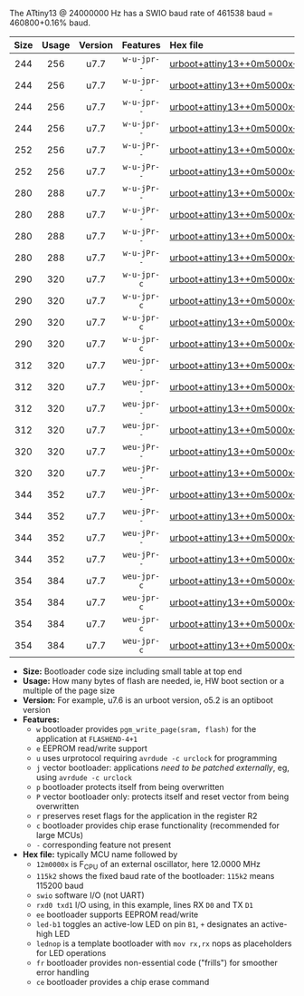 The ATtiny13 @ 24000000 Hz has a SWIO baud rate of 461538 baud = 460800+0.16% baud.

|Size|Usage|Version|Features|Hex file|
|:-:|:-:|:-:|:-:|:--|
|244|256|u7.7|`w-u-jpr--`|[urboot+attiny13++0m5000x++++9k6_swio_rxb0_txb1_led+b2.hex](https://raw.githubusercontent.com/stefanrueger/urboot.hex/main/mcus/attiny13/external_oscillator/fcpu++0m5000_Hz/br++++9k6_bps/urboot+attiny13++0m5000x++++9k6_swio_rxb0_txb1_led+b2.hex)|
|244|256|u7.7|`w-u-jpr--`|[urboot+attiny13++0m5000x++++9k6_swio_rxb0_txb1_lednop.hex](https://raw.githubusercontent.com/stefanrueger/urboot.hex/main/mcus/attiny13/external_oscillator/fcpu++0m5000_Hz/br++++9k6_bps/urboot+attiny13++0m5000x++++9k6_swio_rxb0_txb1_lednop.hex)|
|244|256|u7.7|`w-u-jpr--`|[urboot+attiny13++0m5000x++++9k6_swio_rxb1_txb0_led+b2.hex](https://raw.githubusercontent.com/stefanrueger/urboot.hex/main/mcus/attiny13/external_oscillator/fcpu++0m5000_Hz/br++++9k6_bps/urboot+attiny13++0m5000x++++9k6_swio_rxb1_txb0_led+b2.hex)|
|244|256|u7.7|`w-u-jpr--`|[urboot+attiny13++0m5000x++++9k6_swio_rxb1_txb0_lednop.hex](https://raw.githubusercontent.com/stefanrueger/urboot.hex/main/mcus/attiny13/external_oscillator/fcpu++0m5000_Hz/br++++9k6_bps/urboot+attiny13++0m5000x++++9k6_swio_rxb1_txb0_lednop.hex)|
|252|256|u7.7|`w-u-jPr--`|[urboot+attiny13++0m5000x++++9k6_swio_rxb0_txb1.hex](https://raw.githubusercontent.com/stefanrueger/urboot.hex/main/mcus/attiny13/external_oscillator/fcpu++0m5000_Hz/br++++9k6_bps/urboot+attiny13++0m5000x++++9k6_swio_rxb0_txb1.hex)|
|252|256|u7.7|`w-u-jPr--`|[urboot+attiny13++0m5000x++++9k6_swio_rxb1_txb0.hex](https://raw.githubusercontent.com/stefanrueger/urboot.hex/main/mcus/attiny13/external_oscillator/fcpu++0m5000_Hz/br++++9k6_bps/urboot+attiny13++0m5000x++++9k6_swio_rxb1_txb0.hex)|
|280|288|u7.7|`w-u-jPr--`|[urboot+attiny13++0m5000x++++9k6_swio_rxb0_txb1_led+b2_fr.hex](https://raw.githubusercontent.com/stefanrueger/urboot.hex/main/mcus/attiny13/external_oscillator/fcpu++0m5000_Hz/br++++9k6_bps/urboot+attiny13++0m5000x++++9k6_swio_rxb0_txb1_led+b2_fr.hex)|
|280|288|u7.7|`w-u-jPr--`|[urboot+attiny13++0m5000x++++9k6_swio_rxb0_txb1_lednop_fr.hex](https://raw.githubusercontent.com/stefanrueger/urboot.hex/main/mcus/attiny13/external_oscillator/fcpu++0m5000_Hz/br++++9k6_bps/urboot+attiny13++0m5000x++++9k6_swio_rxb0_txb1_lednop_fr.hex)|
|280|288|u7.7|`w-u-jPr--`|[urboot+attiny13++0m5000x++++9k6_swio_rxb1_txb0_led+b2_fr.hex](https://raw.githubusercontent.com/stefanrueger/urboot.hex/main/mcus/attiny13/external_oscillator/fcpu++0m5000_Hz/br++++9k6_bps/urboot+attiny13++0m5000x++++9k6_swio_rxb1_txb0_led+b2_fr.hex)|
|280|288|u7.7|`w-u-jPr--`|[urboot+attiny13++0m5000x++++9k6_swio_rxb1_txb0_lednop_fr.hex](https://raw.githubusercontent.com/stefanrueger/urboot.hex/main/mcus/attiny13/external_oscillator/fcpu++0m5000_Hz/br++++9k6_bps/urboot+attiny13++0m5000x++++9k6_swio_rxb1_txb0_lednop_fr.hex)|
|290|320|u7.7|`w-u-jpr-c`|[urboot+attiny13++0m5000x++++9k6_swio_rxb0_txb1_led+b2_fr_ce.hex](https://raw.githubusercontent.com/stefanrueger/urboot.hex/main/mcus/attiny13/external_oscillator/fcpu++0m5000_Hz/br++++9k6_bps/urboot+attiny13++0m5000x++++9k6_swio_rxb0_txb1_led+b2_fr_ce.hex)|
|290|320|u7.7|`w-u-jpr-c`|[urboot+attiny13++0m5000x++++9k6_swio_rxb0_txb1_lednop_fr_ce.hex](https://raw.githubusercontent.com/stefanrueger/urboot.hex/main/mcus/attiny13/external_oscillator/fcpu++0m5000_Hz/br++++9k6_bps/urboot+attiny13++0m5000x++++9k6_swio_rxb0_txb1_lednop_fr_ce.hex)|
|290|320|u7.7|`w-u-jpr-c`|[urboot+attiny13++0m5000x++++9k6_swio_rxb1_txb0_led+b2_fr_ce.hex](https://raw.githubusercontent.com/stefanrueger/urboot.hex/main/mcus/attiny13/external_oscillator/fcpu++0m5000_Hz/br++++9k6_bps/urboot+attiny13++0m5000x++++9k6_swio_rxb1_txb0_led+b2_fr_ce.hex)|
|290|320|u7.7|`w-u-jpr-c`|[urboot+attiny13++0m5000x++++9k6_swio_rxb1_txb0_lednop_fr_ce.hex](https://raw.githubusercontent.com/stefanrueger/urboot.hex/main/mcus/attiny13/external_oscillator/fcpu++0m5000_Hz/br++++9k6_bps/urboot+attiny13++0m5000x++++9k6_swio_rxb1_txb0_lednop_fr_ce.hex)|
|312|320|u7.7|`weu-jpr--`|[urboot+attiny13++0m5000x++++9k6_swio_rxb0_txb1_ee_led+b2.hex](https://raw.githubusercontent.com/stefanrueger/urboot.hex/main/mcus/attiny13/external_oscillator/fcpu++0m5000_Hz/br++++9k6_bps/urboot+attiny13++0m5000x++++9k6_swio_rxb0_txb1_ee_led+b2.hex)|
|312|320|u7.7|`weu-jpr--`|[urboot+attiny13++0m5000x++++9k6_swio_rxb0_txb1_ee_lednop.hex](https://raw.githubusercontent.com/stefanrueger/urboot.hex/main/mcus/attiny13/external_oscillator/fcpu++0m5000_Hz/br++++9k6_bps/urboot+attiny13++0m5000x++++9k6_swio_rxb0_txb1_ee_lednop.hex)|
|312|320|u7.7|`weu-jpr--`|[urboot+attiny13++0m5000x++++9k6_swio_rxb1_txb0_ee_led+b2.hex](https://raw.githubusercontent.com/stefanrueger/urboot.hex/main/mcus/attiny13/external_oscillator/fcpu++0m5000_Hz/br++++9k6_bps/urboot+attiny13++0m5000x++++9k6_swio_rxb1_txb0_ee_led+b2.hex)|
|312|320|u7.7|`weu-jpr--`|[urboot+attiny13++0m5000x++++9k6_swio_rxb1_txb0_ee_lednop.hex](https://raw.githubusercontent.com/stefanrueger/urboot.hex/main/mcus/attiny13/external_oscillator/fcpu++0m5000_Hz/br++++9k6_bps/urboot+attiny13++0m5000x++++9k6_swio_rxb1_txb0_ee_lednop.hex)|
|320|320|u7.7|`weu-jPr--`|[urboot+attiny13++0m5000x++++9k6_swio_rxb0_txb1_ee.hex](https://raw.githubusercontent.com/stefanrueger/urboot.hex/main/mcus/attiny13/external_oscillator/fcpu++0m5000_Hz/br++++9k6_bps/urboot+attiny13++0m5000x++++9k6_swio_rxb0_txb1_ee.hex)|
|320|320|u7.7|`weu-jPr--`|[urboot+attiny13++0m5000x++++9k6_swio_rxb1_txb0_ee.hex](https://raw.githubusercontent.com/stefanrueger/urboot.hex/main/mcus/attiny13/external_oscillator/fcpu++0m5000_Hz/br++++9k6_bps/urboot+attiny13++0m5000x++++9k6_swio_rxb1_txb0_ee.hex)|
|344|352|u7.7|`weu-jPr--`|[urboot+attiny13++0m5000x++++9k6_swio_rxb0_txb1_ee_led+b2_fr.hex](https://raw.githubusercontent.com/stefanrueger/urboot.hex/main/mcus/attiny13/external_oscillator/fcpu++0m5000_Hz/br++++9k6_bps/urboot+attiny13++0m5000x++++9k6_swio_rxb0_txb1_ee_led+b2_fr.hex)|
|344|352|u7.7|`weu-jPr--`|[urboot+attiny13++0m5000x++++9k6_swio_rxb0_txb1_ee_lednop_fr.hex](https://raw.githubusercontent.com/stefanrueger/urboot.hex/main/mcus/attiny13/external_oscillator/fcpu++0m5000_Hz/br++++9k6_bps/urboot+attiny13++0m5000x++++9k6_swio_rxb0_txb1_ee_lednop_fr.hex)|
|344|352|u7.7|`weu-jPr--`|[urboot+attiny13++0m5000x++++9k6_swio_rxb1_txb0_ee_led+b2_fr.hex](https://raw.githubusercontent.com/stefanrueger/urboot.hex/main/mcus/attiny13/external_oscillator/fcpu++0m5000_Hz/br++++9k6_bps/urboot+attiny13++0m5000x++++9k6_swio_rxb1_txb0_ee_led+b2_fr.hex)|
|344|352|u7.7|`weu-jPr--`|[urboot+attiny13++0m5000x++++9k6_swio_rxb1_txb0_ee_lednop_fr.hex](https://raw.githubusercontent.com/stefanrueger/urboot.hex/main/mcus/attiny13/external_oscillator/fcpu++0m5000_Hz/br++++9k6_bps/urboot+attiny13++0m5000x++++9k6_swio_rxb1_txb0_ee_lednop_fr.hex)|
|354|384|u7.7|`weu-jpr-c`|[urboot+attiny13++0m5000x++++9k6_swio_rxb0_txb1_ee_led+b2_fr_ce.hex](https://raw.githubusercontent.com/stefanrueger/urboot.hex/main/mcus/attiny13/external_oscillator/fcpu++0m5000_Hz/br++++9k6_bps/urboot+attiny13++0m5000x++++9k6_swio_rxb0_txb1_ee_led+b2_fr_ce.hex)|
|354|384|u7.7|`weu-jpr-c`|[urboot+attiny13++0m5000x++++9k6_swio_rxb0_txb1_ee_lednop_fr_ce.hex](https://raw.githubusercontent.com/stefanrueger/urboot.hex/main/mcus/attiny13/external_oscillator/fcpu++0m5000_Hz/br++++9k6_bps/urboot+attiny13++0m5000x++++9k6_swio_rxb0_txb1_ee_lednop_fr_ce.hex)|
|354|384|u7.7|`weu-jpr-c`|[urboot+attiny13++0m5000x++++9k6_swio_rxb1_txb0_ee_led+b2_fr_ce.hex](https://raw.githubusercontent.com/stefanrueger/urboot.hex/main/mcus/attiny13/external_oscillator/fcpu++0m5000_Hz/br++++9k6_bps/urboot+attiny13++0m5000x++++9k6_swio_rxb1_txb0_ee_led+b2_fr_ce.hex)|
|354|384|u7.7|`weu-jpr-c`|[urboot+attiny13++0m5000x++++9k6_swio_rxb1_txb0_ee_lednop_fr_ce.hex](https://raw.githubusercontent.com/stefanrueger/urboot.hex/main/mcus/attiny13/external_oscillator/fcpu++0m5000_Hz/br++++9k6_bps/urboot+attiny13++0m5000x++++9k6_swio_rxb1_txb0_ee_lednop_fr_ce.hex)|

- **Size:** Bootloader code size including small table at top end
- **Usage:** How many bytes of flash are needed, ie, HW boot section or a multiple of the page size
- **Version:** For example, u7.6 is an urboot version, o5.2 is an optiboot version
- **Features:**
  + `w` bootloader provides `pgm_write_page(sram, flash)` for the application at `FLASHEND-4+1`
  + `e` EEPROM read/write support
  + `u` uses urprotocol requiring `avrdude -c urclock` for programming
  + `j` vector bootloader: applications *need to be patched externally*, eg, using `avrdude -c urclock`
  + `p` bootloader protects itself from being overwritten
  + `P` vector bootloader only: protects itself and reset vector from being overwritten
  + `r` preserves reset flags for the application in the register R2
  + `c` bootloader provides chip erase functionality (recommended for large MCUs)
  + `-` corresponding feature not present
- **Hex file:** typically MCU name followed by
  + `12m0000x` is F<sub>CPU</sub> of an external oscillator, here 12.0000 MHz
  + `115k2` shows the fixed baud rate of the bootloader: `115k2` means 115200 baud
  + `swio` software I/O (not UART)
  + `rxd0 txd1` I/O using, in this example, lines RX `D0` and TX `D1`
  + `ee` bootloader supports EEPROM read/write
  + `led-b1` toggles an active-low LED on pin `B1`, `+` designates an active-high LED
  + `lednop` is a template bootloader with `mov rx,rx` nops as placeholders for LED operations
  + `fr` bootloader provides non-essential code ("frills") for smoother error handling
  + `ce` bootloader provides a chip erase command
